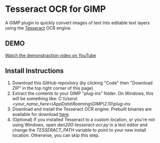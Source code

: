 # Tesseract OCR for GIMP

A GIMP plugin to quickly convert images of text into editable text layers using the [Tesseract](https://github.com/tesseract-ocr/tesseract) OCR engine.

## DEMO

[Watch the demonstraction video on YouTube](https://www.youtube.com/watch?v=fCOGOqIhByM)

## Install Instructions

1. Download this GitHub repository (by clicking "Code" then "Download ZIP" in the top right corner of this page)
2. Extract the contents to your GIMP "plug-ins" folder. On Windows, this will be something like: *C:\Users\\<your_name_here\>\AppData\Roaming\GIMP\2.10\plug-ins*
3. Download and install the Tesseract OCR engine. Prebuilt binaries are available for download [here](https://tesseract-ocr.github.io/tessdoc/Home.html#binaries).
4. (Optional) If you installed Tesseract to a custom location, or you're not using Windows, open *dan200-tesseract-ocr.py* in a text editor and change the *TESSERACT_PATH* variable to point to your new install location. Otherwise, you can skip this step.

